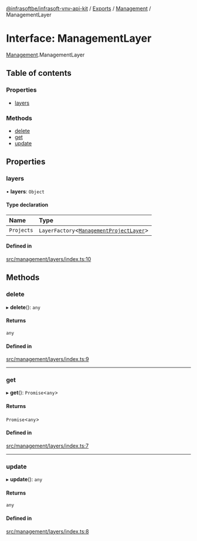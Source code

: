 [@infrasoftbe/infrasoft-vnv-api-kit](../README.md) / [Exports](../modules.md) / [Management](../modules/Management.md) / ManagementLayer

# Interface: ManagementLayer

[Management](../modules/Management.md).ManagementLayer

## Table of contents

### Properties

- [layers](Management.ManagementLayer.md#layers)

### Methods

- [delete](Management.ManagementLayer.md#delete)
- [get](Management.ManagementLayer.md#get)
- [update](Management.ManagementLayer.md#update)

## Properties

### layers

• **layers**: `Object`

#### Type declaration

| Name | Type |
| :------ | :------ |
| `Projects` | `LayerFactory`\<[`ManagementProjectLayer`](Management.ManagementProjectLayer.md)\> |

#### Defined in

[src/management/layers/index.ts:10](https://github.com/infrasoftbe/Infrasoft-vnv-api-kit/blob/63c0e77/src/management/layers/index.ts#L10)

## Methods

### delete

▸ **delete**(): `any`

#### Returns

`any`

#### Defined in

[src/management/layers/index.ts:9](https://github.com/infrasoftbe/Infrasoft-vnv-api-kit/blob/63c0e77/src/management/layers/index.ts#L9)

___

### get

▸ **get**(): `Promise`\<`any`\>

#### Returns

`Promise`\<`any`\>

#### Defined in

[src/management/layers/index.ts:7](https://github.com/infrasoftbe/Infrasoft-vnv-api-kit/blob/63c0e77/src/management/layers/index.ts#L7)

___

### update

▸ **update**(): `any`

#### Returns

`any`

#### Defined in

[src/management/layers/index.ts:8](https://github.com/infrasoftbe/Infrasoft-vnv-api-kit/blob/63c0e77/src/management/layers/index.ts#L8)

